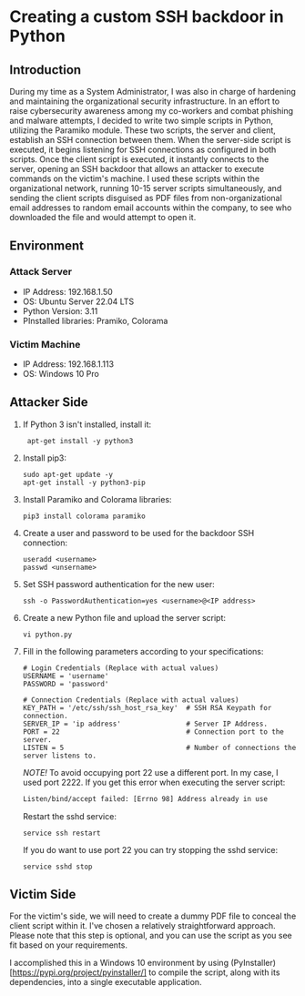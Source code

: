 # Creating a custom SSH backdoor in Python
## Introduction
During my time as a System Administrator, I was also in charge of hardening and maintaining the organizational security infrastructure. In an effort to raise cybersecurity awareness among my co-workers and combat phishing and malware attempts, I decided to write two simple scripts in Python, utilizing the Paramiko module. These two scripts, the server and client, establish an SSH connection between them. When the server-side script is executed, it begins listening for SSH connections as configured in both scripts. Once the client script is executed, it instantly connects to the server, opening an SSH backdoor that allows an attacker to execute commands on the victim's machine. I used these scripts within the organizational network, running 10-15 server scripts simultaneously, and sending the client scripts disguised as PDF files from non-organizational email addresses to random email accounts within the company, to see who downloaded the file and would attempt to open it.

## Environment
### Attack Server
- IP Address: 192.168.1.50
- OS: Ubuntu Server 22.04 LTS
- Python Version: 3.11
- PInstalled libraries: Pramiko, Colorama

### Victim Machine
- IP Address: 192.168.1.113
- OS: Windows 10 Pro

## Attacker Side
1. If Python 3 isn't installed, install it:
   ```
    apt-get install -y python3
   ```
   
2. Install pip3:
   ```
   sudo apt-get update -y
   apt-get install -y python3-pip
   ```
   
3. Install Paramiko and Colorama libraries:
   ```
   pip3 install colorama paramiko
   ```
   
4. Create a user and password to be used for the backdoor SSH connection:
   ```
   useradd <username>
   passwd <unsername>
   ```
   
5. Set SSH password authentication for the new user:
   ```
   ssh -o PasswordAuthentication=yes <username>@<IP address>
   ```
   
6. Create a new Python file and upload the server script:
   ```
   vi python.py
   ```
   
7. Fill in the following parameters according to your specifications:
   ```
   # Login Credentials (Replace with actual values)
   USERNAME = 'username'
   PASSWORD = 'password'
   
   # Connection Credentials (Replace with actual values)
   KEY_PATH = '/etc/ssh/ssh_host_rsa_key'  # SSH RSA Keypath for connection.
   SERVER_IP = 'ip address'                # Server IP Address.
   PORT = 22                               # Connection port to the server.
   LISTEN = 5                              # Number of connections the server listens to.
   ```
   
   *NOTE!* To avoid occupying port 22 use a different port. In my case, I used port 2222.
   If you get this error when executing the server script:
   ```sh
   Listen/bind/accept failed: [Errno 98] Address already in use
   ```
   Restart the sshd service:
   ```
   service ssh restart
   ```
   
   If you do want to use port 22 you can try stopping the sshd service:
   ```
   service sshd stop
   ```
   
## Victim Side
For the victim's side, we will need to create a dummy PDF file to conceal the client script within it. I've chosen a relatively straightforward approach. Please note that this step is optional, and you can use the script as you see fit based on your requirements.

I accomplished this in a Windows 10 environment by using (PyInstaller)[https://pypi.org/project/pyinstaller/] to compile the script, along with its dependencies, into a single executable application.




